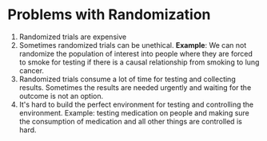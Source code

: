 # Problems with Randomization

1. Randomized trials are expensive
2. Sometimes randomized trials can be unethical. **Example**: We can not randomize the population of interest into people where they are forced to smoke for testing if there is a causal relationship from smoking to lung cancer.
3. Randomized trials consume a lot of time for testing and collecting results. Sometimes the results are needed urgently and waiting for the outcome is not an option.
4. It's hard to build the perfect environment for testing and controlling the environment. Example: testing medication on people and making sure the consumption of medication and all other things are controlled is hard.

